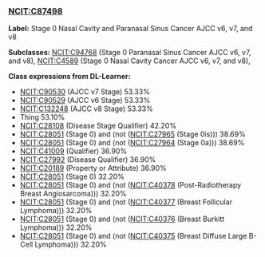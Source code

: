 
### [NCIT:C87498](http://purl.obolibrary.org/obo/NCIT_C87498)
**Label:** Stage 0 Nasal Cavity and Paranasal Sinus Cancer AJCC v6, v7, and v8

**Subclasses:** [NCIT:C94768](http://purl.obolibrary.org/obo/NCIT_C94768) (Stage 0 Paranasal Sinus Cancer AJCC v6, v7, and v8), [NCIT:C4589](http://purl.obolibrary.org/obo/NCIT_C4589) (Stage 0 Nasal Cavity Cancer AJCC v6, v7, and v8), 

**Class expressions from DL-Learner:**

- [NCIT:C90530](http://purl.obolibrary.org/obo/NCIT_C90530) (AJCC v7 Stage) 53.33%
- [NCIT:C90529](http://purl.obolibrary.org/obo/NCIT_C90529) (AJCC v6 Stage) 53.33%
- [NCIT:C132248](http://purl.obolibrary.org/obo/NCIT_C132248) (AJCC v8 Stage) 53.33%
- Thing 53.10%
- [NCIT:C28108](http://purl.obolibrary.org/obo/NCIT_C28108) (Disease Stage Qualifier) 42.20%
- [NCIT:C28051](http://purl.obolibrary.org/obo/NCIT_C28051) (Stage 0) and (not ([NCIT:C27965](http://purl.obolibrary.org/obo/NCIT_C27965) (Stage 0is))) 38.69%
- [NCIT:C28051](http://purl.obolibrary.org/obo/NCIT_C28051) (Stage 0) and (not ([NCIT:C27964](http://purl.obolibrary.org/obo/NCIT_C27964) (Stage 0a))) 38.69%
- [NCIT:C41009](http://purl.obolibrary.org/obo/NCIT_C41009) (Qualifier) 36.90%
- [NCIT:C27992](http://purl.obolibrary.org/obo/NCIT_C27992) (Disease Qualifier) 36.90%
- [NCIT:C20189](http://purl.obolibrary.org/obo/NCIT_C20189) (Property or Attribute) 36.90%
- [NCIT:C28051](http://purl.obolibrary.org/obo/NCIT_C28051) (Stage 0) 32.20%
- [NCIT:C28051](http://purl.obolibrary.org/obo/NCIT_C28051) (Stage 0) and (not ([NCIT:C40378](http://purl.obolibrary.org/obo/NCIT_C40378) (Post-Radiotherapy Breast Angiosarcoma))) 32.20%
- [NCIT:C28051](http://purl.obolibrary.org/obo/NCIT_C28051) (Stage 0) and (not ([NCIT:C40377](http://purl.obolibrary.org/obo/NCIT_C40377) (Breast Follicular Lymphoma))) 32.20%
- [NCIT:C28051](http://purl.obolibrary.org/obo/NCIT_C28051) (Stage 0) and (not ([NCIT:C40376](http://purl.obolibrary.org/obo/NCIT_C40376) (Breast Burkitt Lymphoma))) 32.20%
- [NCIT:C28051](http://purl.obolibrary.org/obo/NCIT_C28051) (Stage 0) and (not ([NCIT:C40375](http://purl.obolibrary.org/obo/NCIT_C40375) (Breast Diffuse Large B-Cell Lymphoma))) 32.20%



